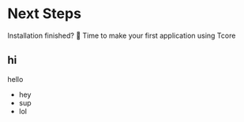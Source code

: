 # Next Steps

Installation finished? 🎉 Time to make your first application using Tcore

## hi

hello
- hey
- sup
- lol